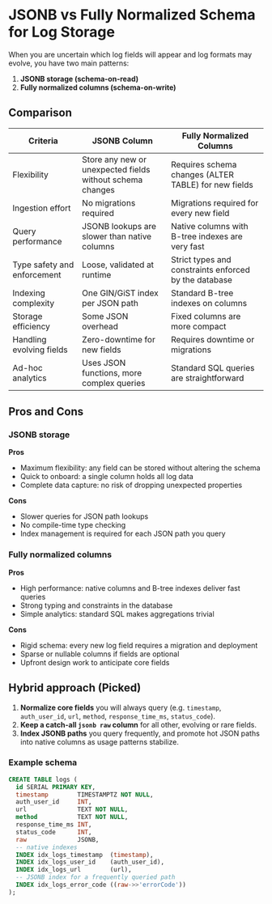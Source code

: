 # JSONB vs Fully Normalized Schema for Log Storage

When you are uncertain which log fields will appear and log formats may evolve, you have two main patterns:

1. **JSONB storage (schema-on-read)**  
2. **Fully normalized columns (schema-on-write)**

## Comparison

| Criteria                    | JSONB Column                                              | Fully Normalized Columns                                |
|-----------------------------|-----------------------------------------------------------|---------------------------------------------------------|
| Flexibility                 | Store any new or unexpected fields without schema changes | Requires schema changes (ALTER TABLE) for new fields    |
| Ingestion effort            | No migrations required                                    | Migrations required for every new field                 |
| Query performance           | JSONB lookups are slower than native columns              | Native columns with B-tree indexes are very fast        |
| Type safety and enforcement | Loose, validated at runtime                               | Strict types and constraints enforced by the database   |
| Indexing complexity         | One GIN/GiST index per JSON path                          | Standard B-tree indexes on columns                      |
| Storage efficiency          | Some JSON overhead                                        | Fixed columns are more compact                          |
| Handling evolving fields    | Zero-downtime for new fields                              | Requires downtime or migrations                         |
| Ad-hoc analytics            | Uses JSON functions, more complex queries                 | Standard SQL queries are straightforward                |

## Pros and Cons

### JSONB storage

**Pros**  
- Maximum flexibility: any field can be stored without altering the schema  
- Quick to onboard: a single column holds all log data  
- Complete data capture: no risk of dropping unexpected properties  

**Cons**  
- Slower queries for JSON path lookups  
- No compile-time type checking  
- Index management is required for each JSON path you query  

### Fully normalized columns

**Pros**  
- High performance: native columns and B-tree indexes deliver fast queries  
- Strong typing and constraints in the database  
- Simple analytics: standard SQL makes aggregations trivial  

**Cons**  
- Rigid schema: every new log field requires a migration and deployment  
- Sparse or nullable columns if fields are optional  
- Upfront design work to anticipate core fields  

## Hybrid approach (Picked)

1. **Normalize core fields** you will always query (e.g. `timestamp`, `auth_user_id`, `url`, `method`, `response_time_ms`, `status_code`).  
2. **Keep a catch-all `jsonb raw` column** for all other, evolving or rare fields.  
3. **Index JSONB paths** you query frequently, and promote hot JSON paths into native columns as usage patterns stabilize.

### Example schema

```sql
CREATE TABLE logs (
  id SERIAL PRIMARY KEY,
  timestamp        TIMESTAMPTZ NOT NULL,
  auth_user_id     INT,
  url              TEXT NOT NULL,
  method           TEXT NOT NULL,
  response_time_ms INT,
  status_code      INT,
  raw              JSONB,
  -- native indexes
  INDEX idx_logs_timestamp  (timestamp),
  INDEX idx_logs_user_id    (auth_user_id),
  INDEX idx_logs_url        (url),
  -- JSONB index for a frequently queried path
  INDEX idx_logs_error_code ((raw->>'errorCode'))
);